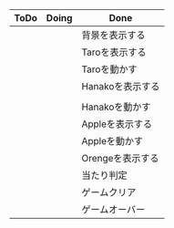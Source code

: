 
|ToDo|Doing|Done|
|--|--|--|
|||背景を表示する||||
|||Taroを表示する||||
|||Taroを動かす||||
|||Hanakoを表示する||||
|||||||
|||Hanakoを動かす||||
|||Appleを表示する||||
|||Appleを動かす||||
|||Orengeを表示する||||
|||当たり判定||||
|||ゲームクリア||||
|||ゲームオーバー||||
